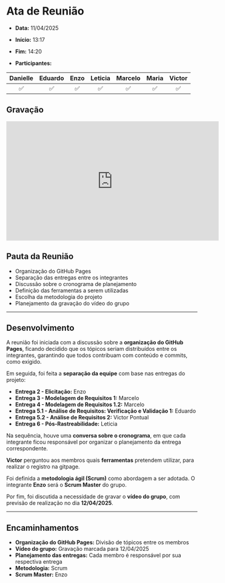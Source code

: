 # Ata de Reunião

- **Data:** 11/04/2025

- **Início:** 13:17

- **Fim:** 14:20

- **Participantes:**  

| Danielle | Eduardo | Enzo | Leticia | Marcelo | Maria | Victor |
| :-: | :-: | :-: | :-: | :-: | :-: | :-: |
| ✅ | ✅ | ✅ | ✅ | ✅ | ✅ | ✅ |

## Gravação

<p style="text-align: center">
<iframe width="560" height="315" src="https://www.youtube.com/embed/BG3R38JRJpM?si=lMdiRD0p5rvmV253" title="YouTube video player" frameborder="0" allow="accelerometer; autoplay; clipboard-write; encrypted-media; gyroscope; picture-in-picture; web-share" referrerpolicy="strict-origin-when-cross-origin" allowfullscreen></iframe>
</p>

## Pauta da Reunião

- Organização do GitHub Pages  
- Separação das entregas entre os integrantes  
- Discussão sobre o cronograma de planejamento  
- Definição das ferramentas a serem utilizadas  
- Escolha da metodologia do projeto  
- Planejamento da gravação do vídeo do grupo  

---

## Desenvolvimento

A reunião foi iniciada com a discussão sobre a **organização do GitHub Pages**, ficando decidido que os tópicos seriam distribuídos entre os integrantes, garantindo que todos contribuam com conteúdo e commits, como exigido.

Em seguida, foi feita a **separação da equipe** com base nas entregas do projeto:

- **Entrega 2 - Elicitação:** Enzo  
- **Entrega 3 - Modelagem de Requisitos 1:** Marcelo  
- **Entrega 4 - Modelagem de Requisitos 1.2:** Marcelo  
- **Entrega 5.1 - Análise de Requisitos: Verificação e Validação 1:** Eduardo  
- **Entrega 5.2 - Análise de Requisitos 2:** Victor Pontual  
- **Entrega 6 - Pós-Rastreabilidade:** Leticia  

Na sequência, houve uma **conversa sobre o cronograma**, em que cada integrante ficou responsável por organizar o planejamento da entrega correspondente.

**Victor** perguntou aos membros quais **ferramentas** pretendem utilizar, para realizar o registro na gitpage.

Foi definida a **metodologia ágil (Scrum)** como abordagem a ser adotada. O integrante **Enzo** será o **Scrum Master** do grupo.

Por fim, foi discutida a necessidade de gravar o **vídeo do grupo**, com previsão de realização no dia **12/04/2025**.

---

## Encaminhamentos

- **Organização do GitHub Pages:** Divisão de tópicos entre os membros  
- **Vídeo do grupo:** Gravação marcada para 12/04/2025  
- **Planejamento das entregas:** Cada membro é responsável por sua respectiva entrega  
- **Metodologia:** Scrum  
- **Scrum Master:** Enzo  
